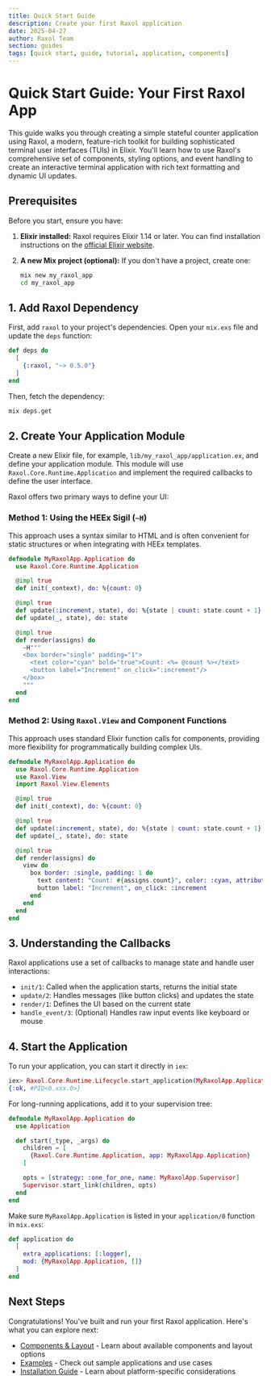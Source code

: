 ```yaml
---
title: Quick Start Guide
description: Create your first Raxol application
date: 2025-04-27
author: Raxol Team
section: guides
tags: [quick start, guide, tutorial, application, components]
---
```


# Quick Start Guide: Your First Raxol App

This guide walks you through creating a simple stateful counter application using Raxol, a modern, feature-rich toolkit for building sophisticated terminal user interfaces (TUIs) in Elixir. You'll learn how to use Raxol's comprehensive set of components, styling options, and event handling to create an interactive terminal application with rich text formatting and dynamic UI updates.

## Prerequisites

Before you start, ensure you have:

1. **Elixir installed:** Raxol requires Elixir 1.14 or later. You can find installation instructions on the [official Elixir website](https://elixir-lang.org/install.html).
2. **A new Mix project (optional):** If you don't have a project, create one:

   ```bash
   mix new my_raxol_app
   cd my_raxol_app
   ```

## 1. Add Raxol Dependency

First, add `raxol` to your project's dependencies. Open your `mix.exs` file and update the `deps` function:

```elixir
def deps do
  [
    {:raxol, "~> 0.5.0"}
  ]
end
```

Then, fetch the dependency:

```bash
mix deps.get
```

## 2. Create Your Application Module

Create a new Elixir file, for example, `lib/my_raxol_app/application.ex`, and define your application module. This module will use `Raxol.Core.Runtime.Application` and implement the required callbacks to define the user interface.

Raxol offers two primary ways to define your UI:

### Method 1: Using the HEEx Sigil (`~H`)

This approach uses a syntax similar to HTML and is often convenient for static structures or when integrating with HEEx templates.

```elixir
defmodule MyRaxolApp.Application do
  use Raxol.Core.Runtime.Application

  @impl true
  def init(_context), do: %{count: 0}

  @impl true
  def update(:increment, state), do: %{state | count: state.count + 1}
  def update(_, state), do: state

  @impl true
  def render(assigns) do
    ~H"""
    <box border="single" padding="1">
      <text color="cyan" bold="true">Count: <%= @count %></text>
      <button label="Increment" on_click=":increment"/>
    </box>
    """
  end
end
```

### Method 2: Using `Raxol.View` and Component Functions

This approach uses standard Elixir function calls for components, providing more flexibility for programmatically building complex UIs.

```elixir
defmodule MyRaxolApp.Application do
  use Raxol.Core.Runtime.Application
  use Raxol.View
  import Raxol.View.Elements

  @impl true
  def init(_context), do: %{count: 0}

  @impl true
  def update(:increment, state), do: %{state | count: state.count + 1}
  def update(_, state), do: state

  @impl true
  def render(assigns) do
    view do
      box border: :single, padding: 1 do
        text content: "Count: #{assigns.count}", color: :cyan, attributes: [:bold]
        button label: "Increment", on_click: :increment
      end
    end
  end
end
```

## 3. Understanding the Callbacks

Raxol applications use a set of callbacks to manage state and handle user interactions:

- `init/1`: Called when the application starts, returns the initial state
- `update/2`: Handles messages (like button clicks) and updates the state
- `render/1`: Defines the UI based on the current state
- `handle_event/3`: (Optional) Handles raw input events like keyboard or mouse

## 4. Start the Application

To run your application, you can start it directly in `iex`:

```elixir
iex> Raxol.Core.Runtime.Lifecycle.start_application(MyRaxolApp.Application)
{:ok, #PID<0.xxx.0>}
```

For long-running applications, add it to your supervision tree:

```elixir
defmodule MyRaxolApp.Application do
  use Application

  def start(_type, _args) do
    children = [
      {Raxol.Core.Runtime.Application, app: MyRaxolApp.Application}
    ]

    opts = [strategy: :one_for_one, name: MyRaxolApp.Supervisor]
    Supervisor.start_link(children, opts)
  end
end
```

Make sure `MyRaxolApp.Application` is listed in your `application/0` function in `mix.exs`:

```elixir
def application do
  [
    extra_applications: [:logger],
    mod: {MyRaxolApp.Application, []}
  ]
end
```

## Next Steps

Congratulations! You've built and run your first Raxol application. Here's what you can explore next:

- [Components & Layout](03_components_and_layout/components/README.md) - Learn about available components and layout options
- [Examples](../) - Check out sample applications and use cases
- [Installation Guide](install.md) - Learn about platform-specific considerations
